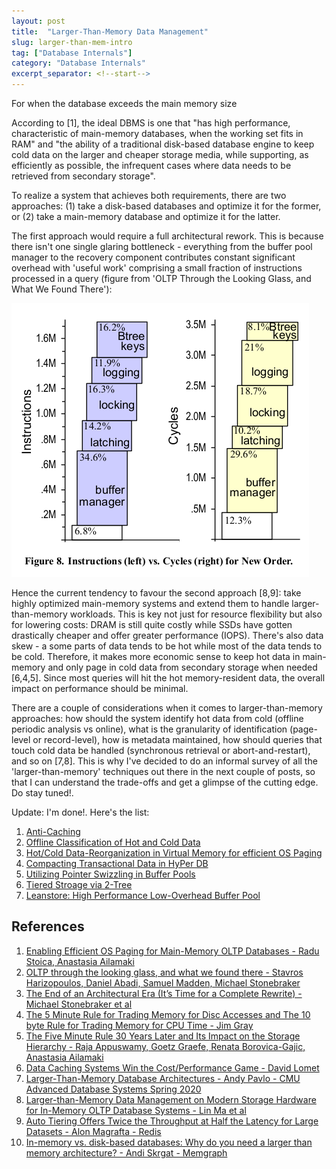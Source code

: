 ```yaml
---
layout: post
title:  "Larger-Than-Memory Data Management"
slug: larger-than-mem-intro
tag: ["Database Internals"]
category: "Database Internals"
excerpt_separator: <!--start-->
---
```


For when the database exceeds the main memory size

<!--start-->

According to [1], the ideal DBMS is one that "has high performance,
characteristic of main-memory databases, when the working set fits in RAM" and
"the ability of a traditional disk-based database engine to keep cold data on
the larger and cheaper storage media, while supporting, as efficiently as
possible, the infrequent cases where data needs to be retrieved from secondary
storage".

To realize a system that achieves both requirements, there are two approaches:
(1) take a disk-based databases and optimize it for the former, or (2) take a
main-memory database and optimize it for the latter.

The first approach would require a full architectural rework. This is because
there isn't one single glaring bottleneck - everything from the buffer pool
manager to the recovery component contributes constant significant overhead with
'useful work' comprising a small fraction of instructions processed in a query
(figure from 'OLTP Through the Looking Glass, and What We Found There'):

![figure 1](/assets/images/larger_than_mem/oltp_through_the_looking_glass.png)

Hence the current tendency to favour the second approach [8,9]: take highly
optimized main-memory systems and extend them to handle larger-than-memory
workloads. This is key not just for resource flexibility but also for lowering
costs: DRAM is still quite costly while SSDs have gotten drastically cheaper and
offer greater performance (IOPS). There's also data skew - a some parts of data
tends to be hot while most of the data tends to be cold. Therefore, it makes
more economic sense to keep hot data in main-memory and only page in cold data
from secondary storage when needed [6,4,5]. Since most queries will hit the hot
memory-resident data, the overall impact on performance should be minimal.

There are a couple of considerations when it comes to larger-than-memory
approaches: how should the system identify hot data from cold (offline periodic
analysis vs online), what is the granularity of identification (page-level or
record-level), how is metadata maintained, how should queries that touch cold
data be handled (synchronous retrieval or abort-and-restart), and so on [7,8].
This is why I've decided to do an informal survey of all the
'larger-than-memory' techniques out there in the next couple of posts, so that I
can understand the trade-offs and get a glimpse of the cutting edge. Do stay
tuned!.

Update: I'm done!. Here's the list:

1. [Anti-Caching](/blog/anti-caching)
2. [Offline Classification of Hot and Cold Data](/blog/project-siberia-hot-cold-id)
3. [Hot/Cold Data-Reorganization in Virtual Memory for efficient OS Paging](/blog/efficient-os-paging-hot-cold-db)
4. [Compacting Transactional Data in HyPer DB](/blog/hyper-compaction)
5. [Utilizing Pointer Swizzling in Buffer Pools](/blog/pointer-swizzling)
6. [Tiered Stroage via 2-Tree](/blog/two-tree)
7. [Leanstore: High Performance Low-Overhead Buffer Pool](/blog/leanstore)

## References

1. [Enabling Efficient OS Paging for Main-Memory OLTP Databases - Radu Stoica, Anastasia Ailamaki](https://www.inf.ufpr.br/carmem/oficinaBD/artigos2s2013/a7-stoica.pdf)
2. [OLTP through the looking glass, and what we found there - Stavros Harizopoulos, Daniel Abadi, Samuel Madden, Michael Stonebraker](https://dl.acm.org/doi/10.1145/1376616.1376713)
3. [The End of an Architectural Era (It’s Time for a Complete Rewrite) - Michael Stonebraker et al](http://nms.csail.mit.edu/~stavros/pubs/hstore.pdf)
4. [The 5 Minute Rule for Trading Memory for Disc Accesses and The 10 byte Rule for Trading Memory for CPU Time - Jim Gray](https://dl.acm.org/doi/pdf/10.1145/38714.38755)
5. [The Five Minute Rule 30 Years Later and Its Impact on the Storage Hierarchy - Raja Appuswamy, Goetz Graefe, Renata Borovica-Gajic, Anastasia Ailamaki](https://cs-people.bu.edu/mathan/reading-groups/papers-classics/5minrule2019.pdf)
6. [Data Caching Systems Win the Cost/Performance Game - David Lomet](https://www.semanticscholar.org/paper/Data-Caching-Systems-Win-the-Cost-Performance-Game.-Lomet/c8d099c4d3b441e9c1b83a6af46b484afc4979bc)
7. [Larger-Than-Memory Database Architectures - Andy Pavlo - CMU Advanced Database Systems Spring 2020](https://www.youtube.com/watch?v=oVro2uEzQ9s)
8. [Larger-than-Memory Data Management on Modern Storage Hardware for In-Memory OLTP Database Systems - Lin Ma et al](https://dl.acm.org/doi/pdf/10.1145/2933349.2933358)
9. [Auto Tiering Offers Twice the Throughput at Half the Latency for Large Datasets - Alon Magrafta - Redis](https://redis.io/blog/introducing-auto-tiering/)
10. [In-memory vs. disk-based databases: Why do you need a larger than memory architecture? - Andi Skrgat - Memgraph](https://memgraph.com/blog/in-memory-vs-disk-based-databases-larger-than-memory-architecture)
